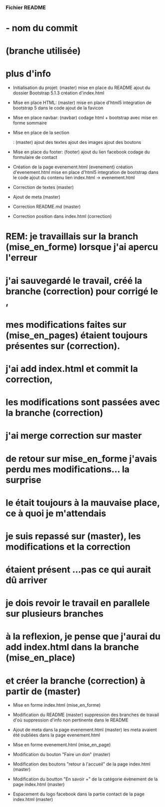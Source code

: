### Fichier README
#  - nom du commit
#  (branche utilisée)
#    plus d'info 

- Initialisation du projet:
(master)
  mise en place du README
  ajout du dossier Bootstrap 5.1.3
  création d'index.html

- Mise en place HTML:
(master)
  mise en place d'html5
  integration de bootstrap 5 dans le code
  ajout de la favicon

- Mise en place navbar:
(navbar)
  codage html + bootstrap avec mise en forme sommaire
  
- Mise en place de la section <main>:
(master)
  ajout des textes
  ajout des images
  ajout des boutons

- Mise en place du footer:
(footer)
  ajout du lien facebook
  codage du formulaire de contact

- Création de la page evenement.html
(evenement)
  création d'evenement.html
  mise en place d'html5
  integration de bootstrap dans le code
  ajout du contenu
  lien index.html -> evenement.html

- Correction de textes
(master)

- Ajout de meta
(master)

- Correction README.md
(master)

- Correction position </main> dans index.html
(correction)

# REM: je travaillais sur la branch (mise_en_forme) lorsque j'ai apercu l'erreur
# j'ai sauvegardé le travail, créé la branche (correction) pour corrigé le </main>, 
# mes modifications faites sur (mise_en_pages) étaient toujours présentes sur (correction).
# j'ai add index.html et commit la correction, 
# les modifications sont passées avec la branche (correction)
# j'ai merge correction sur master
# de retour sur mise_en_forme j'avais perdu mes modifications... la surprise
# le </main> était toujours à la mauvaise place, ce à quoi je m'attendais
# je suis repassé sur (master), les modifications et la correction
# étaient présent ...pas ce qui aurait dû arriver
# je dois revoir le travail en parallele sur plusieurs branches
# à la reflexion, je pense que j'aurai du add index.html dans la branche (mise_en_place)
# et créer la branche (correction) à partir de (master)

- Mise en forme index.html
(mise_en_forme)

- Modification du README
(master)
  suppression des branches de travail d'où suppression d'info non pertinente dans le README

- Ajout de meta dans la page evenement.html
(master)
  les meta avaient été oubliées dans la page evenement.html

- Mise en forme evenement.html
(mise_en_page)
  
- Modification du bouton "Faire un don"
(master)

- Modification des boutons "retour à l'accueil" de la page index.html
(master) 

- Modification du boutton "En savoir +" de la catégorie évènement de la page index.html
(master)

- Espacement du logo facebook dans la partie contact de la page index.html
(master)